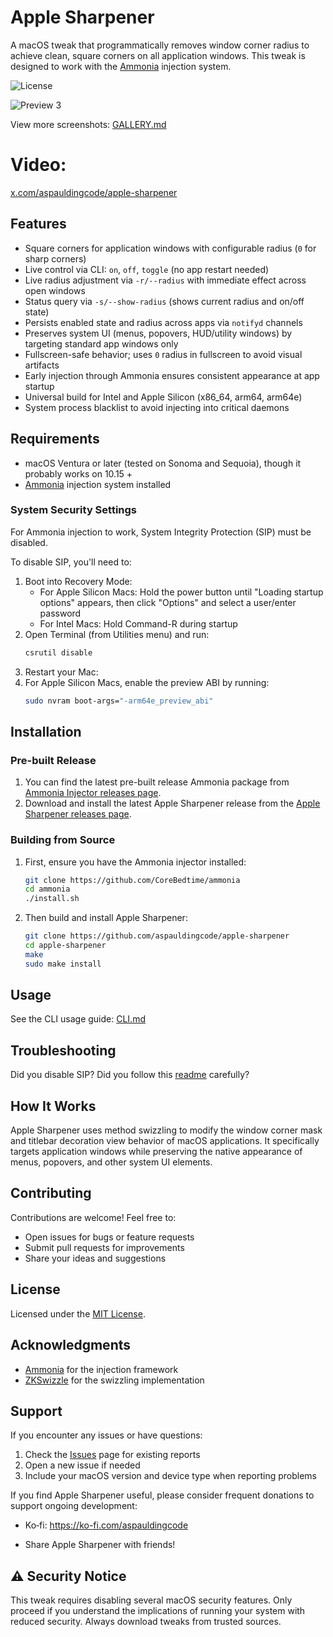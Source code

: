 # Apple Sharpener

A macOS tweak that programmatically removes window corner radius to achieve clean, square corners on all application windows. This tweak is designed to work with the [Ammonia](https://github.com/CoreBedtime/ammonia) injection system.

![License](https://img.shields.io/badge/license-MIT-blue.svg)

![Preview 3](./previewMerge.png)

View more screenshots: [GALLERY.md](./GALLERY.md)

# Video:
[x.com/aspauldingcode/apple-sharpener](https://x.com/aspauldingcode/status/1889836621870318072)

## Features

- Square corners for application windows with configurable radius (`0` for sharp corners)
- Live control via CLI: `on`, `off`, `toggle` (no app restart needed)
- Live radius adjustment via `-r/--radius` with immediate effect across open windows
- Status query via `-s/--show-radius` (shows current radius and on/off state)
- Persists enabled state and radius across apps via `notifyd` channels
- Preserves system UI (menus, popovers, HUD/utility windows) by targeting standard app windows only
- Fullscreen-safe behavior; uses `0` radius in fullscreen to avoid visual artifacts
- Early injection through Ammonia ensures consistent appearance at app startup
- Universal build for Intel and Apple Silicon (x86_64, arm64, arm64e)
- System process blacklist to avoid injecting into critical daemons

## Requirements

- macOS Ventura or later (tested on Sonoma and Sequoia), though it probably works on 10.15 +
- [Ammonia](https://github.com/CoreBedtime/ammonia) injection system installed

### System Security Settings

For Ammonia injection to work, System Integrity Protection (SIP) must be disabled.

To disable SIP, you'll need to:

1. Boot into Recovery Mode:
   - For Apple Silicon Macs: Hold the power button until "Loading startup options" appears, then click "Options" and select a user/enter password
   - For Intel Macs: Hold Command-R during startup
2. Open Terminal (from Utilities menu) and run:
   ```bash
   csrutil disable
   ```
3. Restart your Mac:
4. For Apple Silicon Macs, enable the preview ABI by running:
   ```bash
   sudo nvram boot-args="-arm64e_preview_abi"
   ```

## Installation

### Pre-built Release
1. You can find the latest pre-built release Ammonia package from [Ammonia Injector releases page](https://github.com/CoreBedtime/ammonia/releases).
2. Download and install the latest Apple Sharpener release from the [Apple Sharpener releases page](../../releases).

### Building from Source

1. First, ensure you have the Ammonia injector installed:
   ```bash
   git clone https://github.com/CoreBedtime/ammonia
   cd ammonia
   ./install.sh
   ```

2. Then build and install Apple Sharpener:
   ```bash
   git clone https://github.com/aspauldingcode/apple-sharpener
   cd apple-sharpener
   make
   sudo make install
   ```

## Usage

See the CLI usage guide: [CLI.md](./CLI.md)

## Troubleshooting
Did you disable SIP?
Did you follow this [readme](./README.md#requirements) carefully?

## How It Works

Apple Sharpener uses method swizzling to modify the window corner mask and titlebar decoration view behavior of macOS applications. It specifically targets application windows while preserving the native appearance of menus, popovers, and other system UI elements.

## Contributing

Contributions are welcome! Feel free to:

- Open issues for bugs or feature requests
- Submit pull requests for improvements
- Share your ideas and suggestions

## License

Licensed under the [MIT License](./LICENSE).

## Acknowledgments

- [Ammonia](https://github.com/CoreBedtime/ammonia) for the injection framework
- [ZKSwizzle](https://github.com/alexzielenski/ZKSwizzle) for the swizzling implementation

## Support

If you encounter any issues or have questions:

1. Check the [Issues](../../issues) page for existing reports
2. Open a new issue if needed
3. Include your macOS version and device type when reporting problems

If you find Apple Sharpener useful, please consider frequent donations to support ongoing development:

- Ko‑fi: https://ko-fi.com/aspauldingcode

- Share Apple Sharpener with friends!

## ⚠️ Security Notice

This tweak requires disabling several macOS security features. Only proceed if you understand the implications of running your system with reduced security. Always download tweaks from trusted sources.
